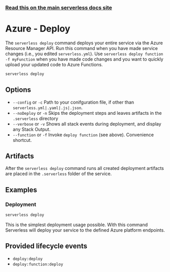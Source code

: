 <!--
title: Serverless Framework Commands - Azure Functions - Deploy
menuText: deploy
menuOrder: 3
description: Deploy your service to the specified provider
layout: Doc
-->

<!-- DOCS-SITE-LINK:START automatically generated  -->
### [Read this on the main serverless docs site](https://www.serverless.com/framework/docs/providers/azure/cli-reference/deploy)
<!-- DOCS-SITE-LINK:END -->

# Azure - Deploy

The `serverless deploy` command deploys your entire service via the Azure
Resource Manager API. Run this command when you have made service changes (i.e.,
you edited `serverless.yml`).  Use `serverless deploy function -f myFunction`
when you have made code changes and you want to quickly upload your updated code
to Azure Functions.

```bash
serverless deploy
```

## Options
- `--config` or `-c` Path to your conifguration file, if other than `serverless.yml|.yaml|.js|.json`.
- `--noDeploy` or `-n` Skips the deployment steps and leaves artifacts in the `.serverless` directory
- `--verbose` or `-v` Shows all stack events during deployment, and display any Stack Output.
- `--function` or `-f` Invoke `deploy function` (see above). Convenience shortcut.

## Artifacts

After the `serverless deploy` command runs all created deployment artifacts are
placed in the `.serverless` folder of the service.

## Examples

### Deployment

```bash
serverless deploy
```

This is the simplest deployment usage possible. With this command Serverless will
deploy your service to the defined Azure platform endpoints.

## Provided lifecycle events

- `deploy:deploy`
- `deploy:function:deploy`
